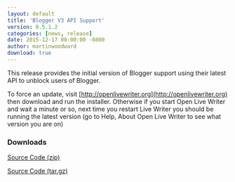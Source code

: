 ```yaml
---
layout: default
title: 'Blogger V3 API Support'
version: 0.5.1.2
categories: [news, release]
date: 2015-12-17 00:00:00 -0800
author: martinwoodward
download: true
---
```

This release provides the initial version of Blogger support using their latest API to unblock users of Blogger.

To force an update, visit [http://openlivewriter.org](http://openlivewriter.org) then download and run the installer. Otherwise if you start Open Live Writer and wait a minute or so, next time you restart Live Writer you should be running the latest version (go to Help, About Open Live Writer to see what version you are on)

### Downloads
[Source Code (zip)](https://github.com/OpenLiveWriter/OpenLiveWriter/archive/0.5.1.2.zip)

[Source Code (tar.gz)](https://github.com/OpenLiveWriter/OpenLiveWriter/archive/0.5.1.2.tar.gz)
